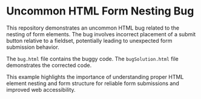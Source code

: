 # Uncommon HTML Form Nesting Bug

This repository demonstrates an uncommon HTML bug related to the nesting of form elements.  The bug involves incorrect placement of a submit button relative to a fieldset, potentially leading to unexpected form submission behavior.

The `bug.html` file contains the buggy code. The `bugSolution.html` file demonstrates the corrected code.

This example highlights the importance of understanding proper HTML element nesting and form structure for reliable form submissions and improved web accessibility.